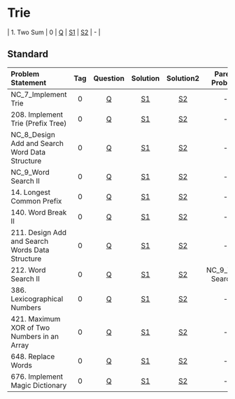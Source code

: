 # Trie

| 1. Two Sum        |  0  | [Q]() | [S1]() | [S2]() |       -        |

## Standard
| Problem Statement                               | Tag |                                                   Question                                                    | Solution |                                                                 Solution2                                                                  |   Parent Problem    |
|:------------------------------------------------|:---:|:-------------------------------------------------------------------------------------------------------------:|:--------:|:------------------------------------------------------------------------------------------------------------------------------------------:|:-------------------:|
| NC_7_Implement Trie                             |  0  |                            [Q](https://neetcode.io/problems/implement-prefix-tree)                            |  [S1]()  |          [S2](https://github.com/aatman-24/Leetcode-revision/blob/main/src/Neetcode/NC_7_Implement%20Trie%20(Prefix%20Tree).cpp)           |          -          |
| 208. Implement Trie (Prefix Tree)               |  0  | [Q](https://leetcode.com/problems/implement-trie-prefix-tree/description/?envType=problem-list-v2&envId=trie) |  [S1]()  |          [S2](https://github.com/aatman-24/Leetcode-revision/blob/main/src/Neetcode/NC_7_Implement%20Trie%20(Prefix%20Tree).cpp)           |          -          |
| NC_8_Design Add and Search Word Data Structure  |  0  |                      [Q](https://neetcode.io/problems/design-word-search-data-structure)                      |  [S1]()  | [S2](https://github.com/aatman-24/Leetcode-revision/blob/main/src/Neetcode/NC_8_Design%20Add%20and%20Search%20Word%20Data%20Structure.cpp) |          -          |
| NC_9_Word Search II                             |  0  |                             [Q](https://neetcode.io/problems/search-for-word-ii)                              |  [S1]()  |                  [S2](https://github.com/aatman-24/Leetcode-revision/blob/main/src/Neetcode/NC_9_Word%20Search%20II.cpp)                   |          -          |
| 14. Longest Common Prefix                       |  0  |                              [Q](https://neetcode.io/problems/last-stone-weight)                              |  [S1]()  |                  [S2](https://github.com/aatman-24/Leetcode-revision/blob/main/src/Trie/14.%20Longest%20Common%20Prefix)                   |          -          |
| 140. Word Break II                              |  0  |                         [Q](https://leetcode.com/problems/word-break-ii/description/)                         |  [S1]()  |                    [S2](https://github.com/aatman-24/Leetcode-revision/blob/main/src/Trie/140.%20Word%20Break%20II.cpp)                    |          -          |
| 211. Design Add and Search Words Data Structure |  0  |          [Q](https://leetcode.com/problems/design-add-and-search-words-data-structure/description/)           |  [S1]()  | [S2](https://github.com/aatman-24/Leetcode-revision/blob/main/src/Trie/211.%20Design%20Add%20and%20Search%20Words%20Data%20Structure.cpp)  |          -          |
| 212. Word Search II                             |  0  |                        [Q](https://leetcode.com/problems/word-search-ii/description/)                         |  [S1]()  |                   [S2](https://github.com/aatman-24/Leetcode-revision/blob/main/src/Trie/212.%20Word%20Search%20II.cpp)                    | NC_9_Word Search II |
| 386. Lexicographical Numbers                    |  0  |                    [Q](https://leetcode.com/problems/lexicographical-numbers/description/)                    |  [S1]()  |                [S2](https://github.com/aatman-24/Leetcode-revision/blob/main/src/Trie/386.%20Lexicographical%20Numbers.cpp)                |          -          |
| 421. Maximum XOR of Two Numbers in an Array     |  0  |            [Q](https://leetcode.com/problems/maximum-xor-of-two-numbers-in-an-array/description/)             |  [S1]()  |  [S2](https://github.com/aatman-24/Leetcode-revision/blob/main/src/Trie/421.%20Maximum%20XOR%20of%20Two%20Numbers%20in%20an%20Array.cpp)   |          -          |
| 648. Replace Words                              |  0  |                               [Q](https://leetcode.com/problems/replace-words/)                               |  [S1]()  |                     [S2](https://github.com/aatman-24/Leetcode-revision/blob/main/src/Trie/648.%20Replace%20Words.cpp)                     |          -          |
| 676. Implement Magic Dictionary                 |  0  |                  [Q](https://leetcode.com/problems/implement-magic-dictionary/description/)                   |  [S1]()  |             [S2](https://github.com/aatman-24/Leetcode-revision/blob/main/src/Trie/676.%20Implement%20Magic%20Dictionary.cpp)              |          -          |


